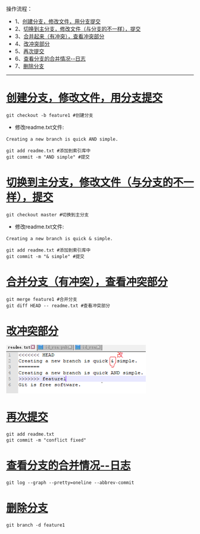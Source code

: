 操作流程：
- 1、[创建分支，修改文件，用分支提交](#git-01)
- 2、[切换到主分支，修改文件（与分支的不一样），提交](#git-02)
- 3、[合并起来（有冲突），查看冲突部分](#git-03)
- 4、[改冲突部分](#git-04)
- 5、[再次提交](#git-05)
- 6、[查看分支的合并情况--日志](#git-06)
- 7、[删除分支](#git-07)

----------

# <a name="git-01" href="#" >创建分支，修改文件，用分支提交</a>
```shell
git checkout -b feature1 #创建分支
```
- 修改readme.txt文件:
```shell
Creating a new branch is quick AND simple.
```
```shell
git add readme.txt #添加到索引库中
git commit -m "AND simple" #提交
```
# <a name="git-02" href="#" >切换到主分支，修改文件（与分支的不一样），提交</a>
```shell
git checkout master #切换到主分支
```
- 修改readme.txt文件:
```shell
Creating a new branch is quick & simple.
```
```shell
git add readme.txt #添加到索引库中
git commit -m "& simple" #提交
```
# <a name="git-03" href="#" >合并分支（有冲突），查看冲突部分</a>
```shell
git merge feature1 #合并分支
git diff HEAD -- readme.txt #查看冲突部分
```
# <a name="git-04" href="#" >改冲突部分</a>

![](image/12-1.png)

# <a name="git-05" href="#" >再次提交</a>
```shell
git add readme.txt
git commit -m "conflict fixed"
```
# <a name="git-06" href="#" >查看分支的合并情况--日志</a>
```shell
git log --graph --pretty=oneline --abbrev-commit
```
# <a name="git-07" href="#" >删除分支</a>
```shell
git branch -d feature1
```